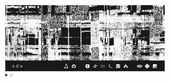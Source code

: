 <img src="./banner.png">
<details><summary> :: </summary>
<!--START_SECTION:waka-->

```
From: 09 August 2024 - To: 22 October 2024

Total Time: 479 hrs 31 mins

Python                     197 hrs 37 mins //////////---------------   38.11 %
JavaScript                 52 hrs 18 mins  ///----------------------   10.09 %
PHP                        44 hrs 36 mins  //-----------------------   08.60 %
Other                      38 hrs 59 mins  //-----------------------   07.52 %
```

<!--END_SECTION:waka-->
</details>
